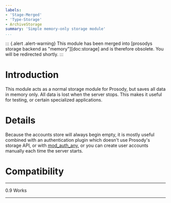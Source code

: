 ```yaml
---
labels:
- 'Stage-Merged'
- 'Type-Storage'
- ArchiveStorage
summary: 'Simple memory-only storage module'
...
```



::: {.alert .alert-warning}
This module has been merged into
[prosodys storage backend as "memory"][doc:storage] and is therefore obsolete.
You will be redirected shortly.
:::

Introduction
============

This module acts as a normal storage module for Prosody, but saves all
data in memory only. All data is lost when the server stops. This makes
it useful for testing, or certain specialized applications.

Details
=======

Because the accounts store will always begin empty, it is mostly useful
combined with an authentication plugin which doesn't use Prosody's
storage API, or with [mod\_auth\_any](mod_auth_any.html), or you can
create user accounts manually each time the server starts.

Compatibility
=============

  ----- -------
  0.9   Works
  ----- -------
